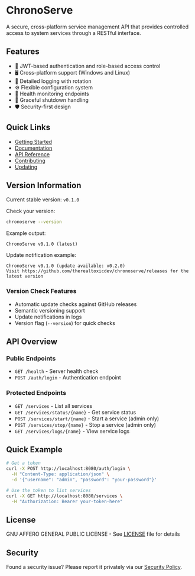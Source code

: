 # ChronoServe

A secure, cross-platform service management API that provides controlled access to system services through a RESTful interface.

## Features

- 🔐 JWT-based authentication and role-based access control
- 🖥️ Cross-platform support (Windows and Linux)
- 📝 Detailed logging with rotation
- ⚙️ Flexible configuration system
- 🚦 Health monitoring endpoints
- 🔄 Graceful shutdown handling
- 🛡️ Security-first design

## Quick Links

- [Getting Started](./docs/GETTING_STARTED.md)
- [Documentation](./docs/BREAKDOWN.md)
- [API Reference](./docs/API_USAGE.md)
- [Contributing](./CONTRIBUTING.md)
- [Updating](./docs/VERSIONS.md)

## Version Information

Current stable version: `v0.1.0`

Check your version:
```bash
chronoserve --version
```

Example output:
```
ChronoServe v0.1.0 (latest)
```

Update notification example:
```
ChronoServe v0.1.0 (update available: v0.2.0)
Visit https://github.com/therealtoxicdev/chronoserve/releases for the latest version
```

### Version Check Features
- Automatic update checks against GitHub releases
- Semantic versioning support
- Update notifications in logs
- Version flag (`--version`) for quick checks

## API Overview

### Public Endpoints
- `GET /health` - Server health check
- `POST /auth/login` - Authentication endpoint

### Protected Endpoints
- `GET /services` - List all services
- `GET /services/status/{name}` - Get service status
- `POST /services/start/{name}` - Start a service (admin only)
- `POST /services/stop/{name}` - Stop a service (admin only)
- `GET /services/logs/{name}` - View service logs

## Quick Example

```bash
# Get a token
curl -X POST http://localhost:8080/auth/login \
  -H "Content-Type: application/json" \
  -d '{"username": "admin", "password": "your-password"}'

# Use the token to list services
curl -X GET http://localhost:8080/services \
  -H "Authorization: Bearer your-token-here"
```

## License

GNU AFFERO GENERAL PUBLIC LICENSE - See [LICENSE](./LICENSE) file for details

## Security

Found a security issue? Please report it privately via our [Security Policy](./SECURITY.md).